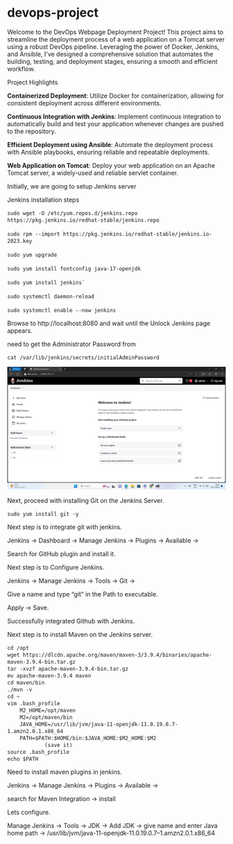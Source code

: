 # devops-project
Welcome to the DevOps Webpage Deployment Project! This project aims to streamline the deployment process of a web application on a Tomcat server using a robust DevOps pipeline. Leveraging the power of Docker, Jenkins, and Ansible, I've designed a comprehensive solution that automates the building, testing, and deployment stages, ensuring a smooth and efficient workflow.

Project Highlights

**Containerized Deployment**:
Utilize Docker for containerization, allowing for consistent deployment across different environments.

**Continuous Integration with Jenkins**: 
Implement continuous integration to automatically build and test your application whenever changes are pushed to the repository.

**Efficient Deployment using Ansible**:
Automate the deployment process with Ansible playbooks, ensuring reliable and repeatable deployments.

**Web Application on Tomcat**: 
Deploy your web application on an Apache Tomcat server, a widely-used and reliable servlet container.


Initially, we are going to setup Jenkins server
 
Jenkins installation steps 

```
sudo wget -O /etc/yum.repos.d/jenkins.repo https://pkg.jenkins.io/redhat-stable/jenkins.repo

sudo rpm --import https://pkg.jenkins.io/redhat-stable/jenkins.io-2023.key

sudo yum upgrade

sudo yum install fontconfig java-17-openjdk

sudo yum install jenkins`

sudo systemctl daemon-reload

sudo systemctl enable --now jenkins
```


Browse to http://localhost:8080 and wait until the Unlock Jenkins page appears. 

need to get the Administrator Password from 

```
cat /var/lib/jenkins/secrets/initialAdminPassword
```

![Alt Text](https://github.com/vaisakh00/devops-project/raw/main/images/jenkinhome.png)


Next, proceed with installing Git on the Jenkins Server.

```
sudo yum install git -y
```
Next step is to integrate git with jenkins.

Jenkins -> Dashboard -> Manage Jenkins -> Plugins -> Available ->

Search for GitHub plugin and install it.




Next step is to Configure Jenkins.

Jenkins -> Manage Jenkins -> Tools -> Git ->

Give a name and type “git” in the Path to executable.





 Apply -> Save.

Successfully integrated Github with Jenkins.



Next step is to install Maven on the Jenkins server.

```
cd /opt
wget https://dlcdn.apache.org/maven/maven-3/3.9.4/binaries/apache-maven-3.9.4-bin.tar.gz
tar -xvzf apache-maven-3.9.4-bin.tar.gz
mv apache-maven-3.9.4 maven
cd maven/bin
./mvn -v
cd ~
vim .bash_profile
    M2_HOME=/opt/maven
    M2=/opt/maven/bin
    JAVA_HOME=/usr/lib/jvm/java-11-openjdk-11.0.19.0.7-1.amzn2.0.1.x86_64
    PATH=$PATH:$HOME/bin:$JAVA_HOME:$M2_HOME:$M2
            (save it)
source .bash_profile
echo $PATH
```


Need to install maven plugins in jenkins.

Jenkins -> Manage Jenkins -> Plugins -> Available ->

search for Maven Integration -> install


Lets configure.

Manage Jenkins -> Tools -> JDK -> Add JDK -> give name and enter Java home path -> /usr/lib/jvm/java-11-openjdk-11.0.19.0.7–1.amzn2.0.1.x86_64








